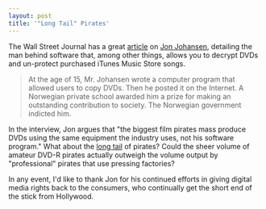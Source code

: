 ```yaml
---
layout: post
title: '"Long Tail" Pirates'
---
```

The Wall Street Journal has a great [article](http://www.post-gazette.com/pg/05290/590139.stm) on [Jon Johansen](http://en.wikipedia.org/wiki/Jon_Lech_Johansen), detailing the man behind software that, among other things, allows you to decrypt DVDs and un-protect purchased iTunes Music Store songs.

>At the age of 15, Mr. Johansen wrote a computer program that allowed users to copy DVDs. Then he posted it on the Internet. A Norwegian private school awarded him a prize for making an outstanding contribution to society. The Norwegian government indicted him.

In the interview, Jon argues that "the biggest film pirates mass produce DVDs using the same equipment the industry uses, not his software program." What about the [long tail](http://www.wired.com/wired/archive/12.10/tail.html) of pirates? Could the sheer volume of amateur DVD-R pirates actually outweigh the volume output by "professional" pirates that use pressing factories?

In any event, I'd like to thank Jon for his continued efforts in giving digital media rights back to the consumers, who continually get the short end of the stick from Hollywood.
